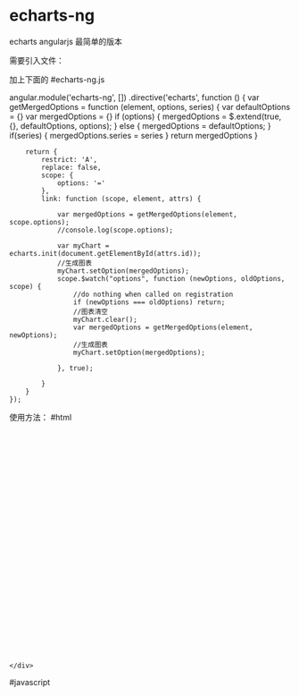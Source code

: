 # echarts-ng
echarts  angularjs 最简单的版本


需要引入文件：
<script type='text/javascript' src="angular-1.4.7/angular.js"></script>
<script type='text/javascript' src="echarts-2.2.7/build/dist/echarts-all.js"></script>
加上下面的
#echarts-ng.js

angular.module('echarts-ng', [])
    .directive('echarts', function () {
        var getMergedOptions = function (element, options, series) {
            var defaultOptions = {}
            var mergedOptions = {}
            if (options) {
                mergedOptions = $.extend(true, {}, defaultOptions, options);
            } else {
                mergedOptions = defaultOptions;
            }
            if(series) {
              mergedOptions.series = series
            }
            return mergedOptions
        }

        return {
            restrict: 'A',
            replace: false,
            scope: {
                options: '='
            },
            link: function (scope, element, attrs) {

                var mergedOptions = getMergedOptions(element, scope.options);
				//console.log(scope.options);
          
				var myChart = echarts.init(document.getElementById(attrs.id));
				//生成图表
				myChart.setOption(mergedOptions);
                scope.$watch("options", function (newOptions, oldOptions, scope) {
                    //do nothing when called on registration
                    if (newOptions === oldOptions) return;
					//图表清空
					myChart.clear();
                    var mergedOptions = getMergedOptions(element, newOptions);
					//生成图表
					myChart.setOption(mergedOptions);

                }, true);
			
            }
        }
    });



使用方法：
#html
<div ng-app="myapp">
    <div ng-controller="myctrl">

<div id="chart1" options="echarts.options" style="height:400px;" echarts></div>

    </div>
</div>


#javascript

<script type='text/javascript'>
//依赖echarts-ng
var myapp = angular.module('myapp',['echarts-ng']);
myapp.controller('myctrl', function ($scope) {
        $scope.echarts = {
		options:{
			tooltip : {
				trigger: 'axis'
			},
			legend: {
				data:['邮件营销','联盟广告','视频广告','直接访问','搜索引擎'],
				selectedMode:"single",
				y:"bottom"
			},
			toolbox: {
				show : true,
				feature : {
					mark : {show: true},
					dataView : {show: true, readOnly: false},
					magicType : {show: true, type: ['line', 'bar', 'stack', 'tiled']},
					restore : {show: true},
					saveAsImage : {show: true}
				}
			},
			calculable : true,
			xAxis : [
				{
					type : 'category',
					boundaryGap : false,
					data : ['周一','周二','周三','周四','周五','周六','周日']
				}
			],
			yAxis : [
				{
					type : 'value'
				}
			],
			series : [
				{
					name:'邮件营销',
					type:'line',
					stack: '总量',
					data:[120, 132, 101, 134, 90, 230, 210]
				},
				{
					name:'联盟广告',
					type:'line',
					stack: '总量',
					data:[220, 182, 191, 234, 290, 330, 310]
				},
				{
					name:'视频广告',
					type:'line',
					stack: '总量',
					data:[150, 232, 201, 154, 190, 330, 410]
				},
				{
					name:'直接访问',
					type:'line',
					stack: '总量',
					data:[320, 332, 301, 334, 390, 330, 320]
				},
				{
					name:'搜索引擎',
					type:'line',
					stack: '总量',
					data:[820, 932, 901, 934, 1290, 1330, 1320]
				}
			]
		}




	};




 
});





</script>

